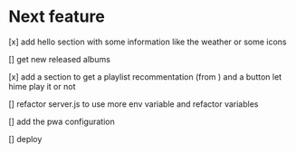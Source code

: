 # Next feature

[x] add hello section with some information like the weather or some icons

[] get new released albums

[x] add a section to get a playlist recommentation (from ) and a button let hime play it or not

[] refactor server.js to use more env variable and refactor variables

[] add the pwa configuration

[] deploy